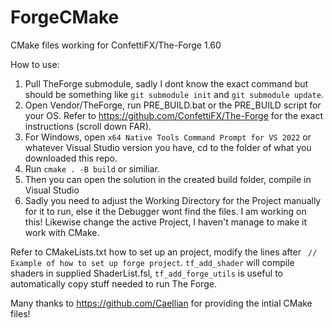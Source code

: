 # ForgeCMake
CMake files working for ConfettiFX/The-Forge 1.60

How to use:
1. Pull TheForge submodule, sadly I dont know the exact command but should be something like `git submodule init` and `git submodule update`.
2. Open Vendor/TheForge, run PRE_BUILD.bat or the PRE_BUILD script for your OS. Refer to https://github.com/ConfettiFX/The-Forge for the exact instructions (scroll down FAR).
3. For Windows, open `x64 Native Tools Command Prompt for VS 2022` or whatever Visual Studio version you have, cd to the folder of what you downloaded this repo.
4. Run `cmake . -B build` or similiar.
5. Then you can open the solution in the created build folder, compile in Visual Studio
6. Sadly you need to adjust the Working Directory for the Project manually for it to run, else it the Debugger wont find the files. I am working on this! Likewise change the active Project, I haven't manage to make it work with CMake.

Refer to CMakeLists.txt how to set up an project, modify the lines after `
// Example of how to set up forge project`. `tf_add_shader` will compile shaders in supplied ShaderList.fsl, `tf_add_forge_utils` is useful to automatically copy stuff needed to run The Forge.

Many thanks to https://github.com/Caellian for providing the intial CMake files!
